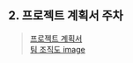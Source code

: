## 2. 프로젝트 계획서 주차

> [프로젝트 계획서](https://github.com/LAH1203/Software_Engineering_Project/blob/main/2.%20%ED%94%84%EB%A1%9C%EC%A0%9D%ED%8A%B8%20%EA%B3%84%ED%9A%8D%EC%84%9C/%ED%94%84%EB%A1%9C%EC%A0%9D%ED%8A%B8%EA%B3%84%ED%9A%8D%EC%84%9C_Campers'_ver1.4.docx)<br>
> [팀 조직도 image](https://github.com/LAH1203/Software_Engineering_Project/blob/main/2.%20%ED%94%84%EB%A1%9C%EC%A0%9D%ED%8A%B8%20%EA%B3%84%ED%9A%8D%EC%84%9C/%EC%A1%B0%EC%A7%81%EB%8F%84.jpg)<br>
